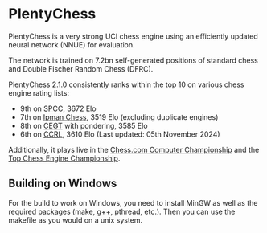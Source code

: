 # PlentyChess

PlentyChess is a very strong UCI chess engine using an efficiently updated neural network (NNUE) for evaluation.

The network is trained on 7.2bn self-generated positions of standard chess and Double Fischer Random Chess (DFRC).

PlentyChess 2.1.0 consistently ranks within the top 10 on various chess engine rating lists:
- 9th on [SPCC](https://www.sp-cc.de/), 3672 Elo
- 7th on [Ipman Chess](https://ipmanchess.yolasite.com/r9-7945hx.php), 3519 Elo (excluding duplicate engines)
- 8th on [CEGT](http://www.cegt.net/5Plus3Rating/Purelist/rangliste.html) with pondering, 3585 Elo
- 6th on [CCRL](https://computerchess.org.uk/ccrl/4040/), 3610 Elo
(Last updated: 05th November 2024)

Additionally, it plays live in the [Chess.com Computer Championship](https://www.chess.com/computer-chess-championship) and the [Top Chess Engine Championship](https://tcec-chess.com/).

## Building on Windows
For the build to work on Windows, you need to install MinGW as well as the required packages (make, g++, pthread, etc.).
Then you can use the makefile as you would on a unix system.
